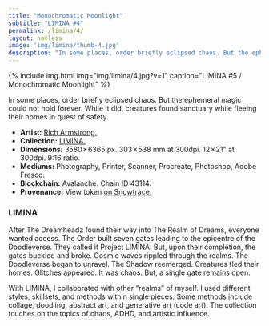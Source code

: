 ```yaml
---
title: "Monochromatic Moonlight"
subtitle: "LIMINA #4"
permalink: /limina/4/
layout: navless
image: 'img/limina/thumb-4.jpg'
description: "In some places, order briefly eclipsed chaos. But the ephemeral magic could not hold forever. While it did, creatures found sanctuary while fleeing their homes in quest of safety."
---
```

{% include img.html img="img/limina/4.jpg?v=1" caption="LIMINA #5 / Monochromatic Moonlight" %}

In some places, order briefly eclipsed chaos. But the ephemeral magic could not hold forever. While it did, creatures found sanctuary while fleeing their homes in quest of safety.

- **Artist:** [Rich Armstrong.](https://www.richarmstrong.net)
- **Collection:** [LIMINA.](https://www.richarmstrong.net/limina)
- **Dimensions:** 3580 × 6365 px. 303 × 538 mm at 300dpi. 12 × 21" at 300dpi. 9:16 ratio.
- **Mediums:** Photography, Printer, Scanner, Procreate, Photoshop, Adobe Fresco.
- **Blockchain:** Avalanche. Chain ID 43114.
- **Provenance:** View token [on Snowtrace.](https://snowtrace.io/nft/0xE83DB7fA84Ca2D12B4dcb126659CC09d28F67931/4?chainId=43114)

### LIMINA
After The Dreamheadz found their way into The Realm of Dreams, everyone wanted access. The Order built seven gates leading to the epicentre of the Doodleverse. They called it Project LIMINA. But, upon their completion, the gates buckled and broke. Cosmic waves rippled through the realms. The Doodleverse began to unravel. The Shadow reemerged. Creatures fled their homes. Glitches appeared. It was chaos. But, a single gate remains open.

With LIMINA, I collaborated with other “realms” of myself. I used different styles, skillsets, and methods within single pieces. Some methods include collage, doodling, abstract art, and generative art (code art). The collection touches on the topics of chaos, ADHD, and artistic influence.
